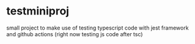 # testminiproj

small project to make use of testing typescript code with jest framework and github actions (right now testing js code after tsc)

